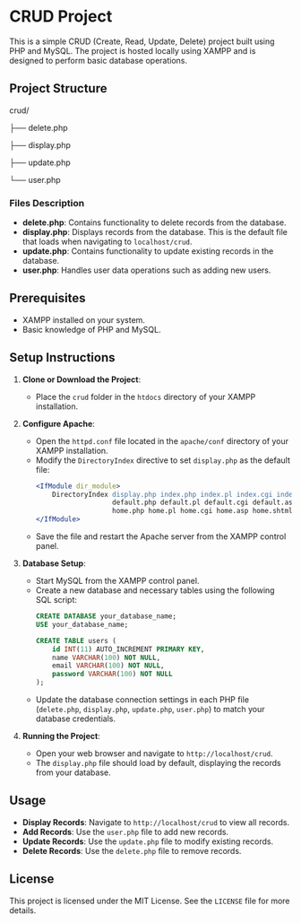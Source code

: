 # CRUD Project

This is a simple CRUD (Create, Read, Update, Delete) project built using PHP and MySQL. The project is hosted locally using XAMPP and is designed to perform basic database operations.

## Project Structure

crud/

├── delete.php 

├── display.php

├── update.php

└── user.php


### Files Description

- **delete.php**: Contains functionality to delete records from the database.
- **display.php**: Displays records from the database. This is the default file that loads when navigating to `localhost/crud`.
- **update.php**: Contains functionality to update existing records in the database.
- **user.php**: Handles user data operations such as adding new users.

## Prerequisites

- XAMPP installed on your system.
- Basic knowledge of PHP and MySQL.

## Setup Instructions

1. **Clone or Download the Project**:
   - Place the `crud` folder in the `htdocs` directory of your XAMPP installation.

2. **Configure Apache**:
   - Open the `httpd.conf` file located in the `apache/conf` directory of your XAMPP installation.
   - Modify the `DirectoryIndex` directive to set `display.php` as the default file:
     ```apache
     <IfModule dir_module>
         DirectoryIndex display.php index.php index.pl index.cgi index.asp index.shtml index.html index.htm \
                        default.php default.pl default.cgi default.asp default.shtml default.html default.htm \
                        home.php home.pl home.cgi home.asp home.shtml home.html home.htm
     </IfModule>
     ```
   - Save the file and restart the Apache server from the XAMPP control panel.

3. **Database Setup**:
   - Start MySQL from the XAMPP control panel.
   - Create a new database and necessary tables using the following SQL script:
     ```sql
     CREATE DATABASE your_database_name;
     USE your_database_name;

     CREATE TABLE users (
         id INT(11) AUTO_INCREMENT PRIMARY KEY,
         name VARCHAR(100) NOT NULL,
         email VARCHAR(100) NOT NULL,
         password VARCHAR(100) NOT NULL
     );
     ```
   - Update the database connection settings in each PHP file (`delete.php`, `display.php`, `update.php`, `user.php`) to match your database credentials.

4. **Running the Project**:
   - Open your web browser and navigate to `http://localhost/crud`.
   - The `display.php` file should load by default, displaying the records from your database.

## Usage

- **Display Records**: Navigate to `http://localhost/crud` to view all records.
- **Add Records**: Use the `user.php` file to add new records.
- **Update Records**: Use the `update.php` file to modify existing records.
- **Delete Records**: Use the `delete.php` file to remove records.

## License

This project is licensed under the MIT License. See the `LICENSE` file for more details.
